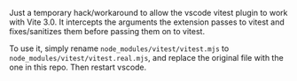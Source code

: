 Just a temporary hack/workaround to allow the vscode vitest plugin to work with Vite 3.0. It intercepts the arguments the extension passes to vitest and fixes/sanitizes them before passing them on to vitest.

To use it, simply rename `node_modules/vitest/vitest.mjs` to `node_modules/vitest/vitest.real.mjs`, and replace the original file with the one in this repo. Then restart vscode.